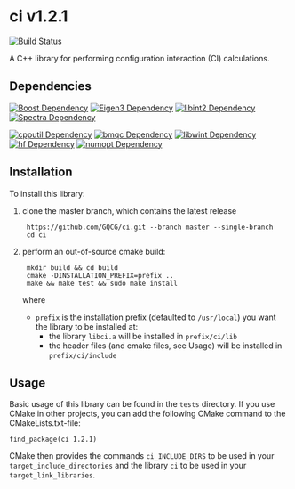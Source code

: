 # ci v1.2.1
[![Build Status](https://travis-ci.org/GQCG/ci.svg?branch=master)](https://travis-ci.org/GQCG/ci)

A C++ library for performing configuration interaction (CI) calculations.

## Dependencies
[![Boost Dependency](https://img.shields.io/badge/Boost-1.65.1+-000000.svg)](http://www.boost.org)
[![Eigen3 Dependency](https://img.shields.io/badge/Eigen-3.3.4+-000000.svg)](http://eigen.tuxfamily.org/index.php?title=Main_Page)
[![libint2 Dependency](https://img.shields.io/badge/libint-2.3.1+-000000.svg)](https://github.com/evaleev/libint)
[![Spectra Dependency](https://img.shields.io/badge/Spectra-0.6.1+-000000.svg)](https://github.com/yixuan/spectra/)

[![cpputil Dependency](https://img.shields.io/badge/cpputil-1.4.0+-blue.svg)](https://github.com/GQCG/cpputil)
[![bmqc Dependency](https://img.shields.io/badge/bmqc-1.2.0+-blue.svg)](https://github.com/GQCG/bmqc)
[![libwint Dependency](https://img.shields.io/badge/libwint-3.1.0+-blue.svg)](https://github.com/GQCG/libwint)
[![hf Dependency](https://img.shields.io/badge/hf-3.0.0+-blue.svg)](https://github.com/GQCG/hf)
[![numopt Dependency](https://img.shields.io/badge/numopt-1.3.0+-blue.svg)](https://github.com/GQCG/numopt)


## Installation
To install this library:
1. clone the master branch, which contains the latest release

        https://github.com/GQCG/ci.git --branch master --single-branch
        cd ci

2. perform an out-of-source cmake build:

        mkdir build && cd build
        cmake -DINSTALLATION_PREFIX=prefix ..
        make && make test && sudo make install

    where
    * `prefix` is the installation prefix (defaulted to `/usr/local`) you want the library to be installed at:
        * the library `libci.a` will be installed in `prefix/ci/lib`
        * the header files (and cmake files, see Usage) will be installed in `prefix/ci/include`


## Usage
Basic usage of this library can be found in the `tests` directory. If you use CMake in other projects, you can add the following CMake command to the CMakeLists.txt-file:

    find_package(ci 1.2.1)

CMake then provides the commands `ci_INCLUDE_DIRS` to be used in your `target_include_directories` and the library `ci` to be used in your `target_link_libraries`.
